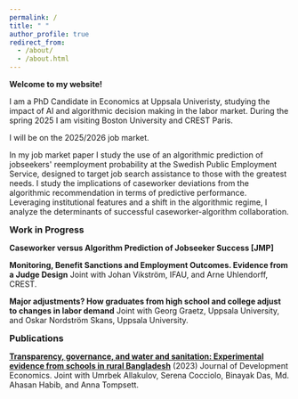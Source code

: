 ```yaml
---
permalink: /
title: " "
author_profile: true
redirect_from: 
  - /about/
  - /about.html
---
```


**Welcome to my website!** 

I am a PhD Candidate in Economics at Uppsala Univeristy, studying the impact of AI and algorithmic decision making in the labor market. During the spring 2025 I am visiting Boston University and CREST Paris.

I will be on the 2025/2026 job market.

In my job market paper I study the use of an algorithmic prediction of jobseekers' reemployment probability at the Swedish Public Employment Service, designed to target job search assistance to those with the greatest needs. I study the implications of caseworker deviations from the algorithmic recommendation in terms of predictive performance. Leveraging institutional features and a shift in the algorithmic regime, I analyze the determinants of successful caseworker-algorithm collaboration.

<span style="font-size: 1.15em">**Work in Progress**</span>

**Caseworker versus Algorithm Prediction of Jobseeker Success [JMP]**

**Monitoring, Benefit Sanctions and Employment Outcomes. Evidence from a Judge Design** 
Joint with Johan Vikström, IFAU, and Arne Uhlendorff, CREST.  

**Major adjustments? How graduates from high school and college adjust to changes in labor demand** 
Joint with Georg Graetz, Uppsala University, and Oskar Nordström Skans, Uppsala University.  

<span style="font-size: 1.15em">**Publications**</span>

[**Transparency, governance, and water and sanitation: Experimental evidence from schools in rural Bangladesh**](https://www.sciencedirect.com/science/article/pii/S0304387823000378) (2023) Journal of Development Economics. 
Joint with Umrbek Allakulov, Serena Cocciolo, Binayak Das, Md. Ahasan Habib, and Anna Tompsett.


